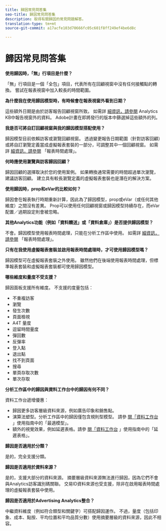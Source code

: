 ```yaml
---
title: 歸因常見問答集
seo-title: 歸因常見問答集
description: 取得有關歸因的常見問題解答。
translation-type: tm+mt
source-git-commit: a17acfe103d70666fc05c601f8ff249ef4be6d8c

---
```



# 歸因常見問答集

**使用歸因時，「無」行項目是什麼？**

「無」行項目是一個「全包」項目，代表所有在回顧視窗中沒有任何接觸點的轉換。 嘗試在報表視窗中加入較長的時間範圍。

**為什麼我在使用歸因模型時，有時候會在報表視窗外看到日期？**

這些額外日期是由於訪客報告回顧視窗所致。 如需詳 [細資訊，請參閱](https://helpx.adobe.com/analytics/kb/data-appearing-outside-reporting-window.html) Analytics KB中報告視窗外的資料。 Adobe計畫在即將發行的版本中篩選掉這些額外的列。

**我是否可將自訂回顧視窗與我的歸因模型搭配使用？**

歸因模型目前依賴訪客或瀏覽回顧視窗。 透過變更報告日期範圍（針對訪客回顧）或將自訂瀏覽定義當成虛擬報表套裝的一部分，可調整其中一個回顧視窗。 如需詳 [細資訊，請參閱](../../../../components/vrs/vrs-report-time-processing.md) 「報表時間處理」。

**何時應使用瀏覽與訪客歸因回顧？**

歸因回顧的選擇取決於您的使用案例。 如果轉換通常需要的時間超過單次瀏覽，建議訪客回顧。 建立具有較長瀏覽定義的虛擬報表套裝也是潛在的解決方案。

**使用歸因時，prop和eVar的比較如何？**

歸因會在報表執行時期重新計算，因此為了歸因模型，prop或eVar（或任何其他維度）之間沒有差異。 Prop可以使用任何回顧視窗或歸因模型持續存在，而eVar配置／過期設定則會被忽略。

**其他Analytics功能（例如「資料饋送」或「資料倉庫」）是否提供歸因模型？**

不會。歸因模型使用報表時間處理，只能在分析工作區中使用。 如需詳 [細資訊，請參閱](../../../../components/vrs/vrs-report-time-processing.md) 「報表時間處理」。

**只有在我使用虛擬報表套裝並啟用報表時間處理時，才可使用歸因模型嗎？**

歸因模型可在虛擬報表套裝之外使用。 雖然他們在後端使用報表時間處理，但標準報表套裝和虛擬報表套裝都可使用歸因模型。

**哪些維度和量度不受支援？**

歸因面板支援所有維度。 不支援的度量包括：

* 不重複訪客
* 瀏覽
* 發生次數
* 頁面檢視
* A4T 量度
* 逗留時間量度
* 彈回數
* 反彈率
* 登入點
* 退出點
* 找不到頁面
* 搜尋
* 單頁存取次數
* 單次存取

**分析工作區中的歸因與資料工作台中的歸因有何不同？**

資料工作台遞增優惠：

* 歸因更多訪客層級資料來源，例如廣告印象和銷售點。
* 演算法塑型。分析工作區中的歸因僅包含規則型模型。 請參 [閱「資料工作台](https://marketing.adobe.com/resources/help/en_US/insight/client/c_attrib_algorithmic.html) 」使用指南中的「最適模型」。
* 額外的視覺效果，例如延遲表格。請參 [閱「資料工作台](https://marketing.adobe.com/resources/help/en_US/insight/client/c_lat_tbls.html) 」使用指南中的「延遲表格」。

**歸因是否適用於分類？**

是的，完全支援分類。

**歸因是否適用於資料來源？**

是的，支援大部分的資料來源。 摘要層級資料來源無法進行歸因，因為它們不會與Analytics訪客識別碼關聯。 交易ID資料來源也受支援，除非在啟用報表時間處理的虛擬報表套裝中使用。

**歸因是否適用於Advertising Analytics整合？**

中繼資料維度（例如符合類型和關鍵字）可搭配歸因運作。 不過，量度（包括印象、成本、點按、平均位置和平均品質分數）使用摘要層級的資料來源，因此不相容。
